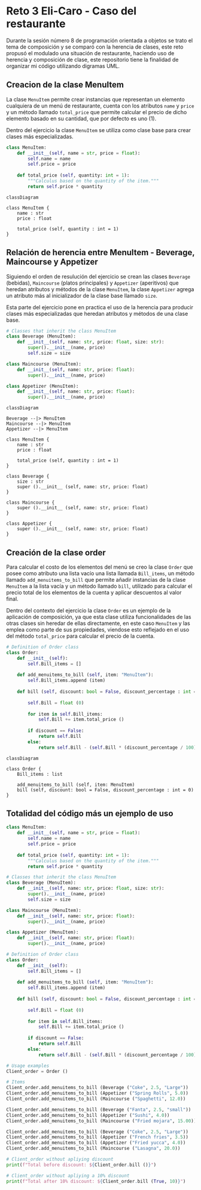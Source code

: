 # Reto 3 Eli-Caro - Caso del restaurante
Durante la sesión número 8 de programación orientada a objetos se trato el tema de composición y se comparó con la herencia de clases, este reto propusó el modulado una situación de restaurante, haciendo uso de herencia y composición de clase, este repositorio tiene la finalidad de organizar mi código utilizando digramas UML.

## Creacion de la clase MenuItem
La clase `MenuItem` permite crear instancias que representan un elemento cualquiera de un menú de restaurante, cuenta con los atributos `name` y `price` y un método llamado `total_price` que permite calcular el precio de dicho elemento basado en su cantidad, que por defecto es uno (1).

Dentro del ejercicio la clase `MenuItem` se utiliza como clase base para crear clases más especializadas.

```python
class MenuItem:
    def __init__(self, name = str, price = float):
        self.name = name
        self.price = price
    
    def total_price (self, quantity: int = 1):
        """Calculus based on the quantity of the item."""
        return self.price * quantity
```

```mermaid
classDiagram

class MenuItem {
    name : str
    price : float

    total_price (self, quantity : int = 1)
}
```
## Relación de herencia entre MenuItem - Beverage, Maincourse y Appetizer
Siguiendo el orden de resulución del ejercicio se crean las clases `Beverage` (bebidas), `Maincourse` (platos principales) y `Appetizer` (aperitivos) que heredan atributos y métodos de la clase `MenuItem`, la clase `Appetizer` agrega un atributo más al inicializador de la clase base llamado `size`.

Esta parte del ejercicio pone en practica el uso de la herencia para producir clases más especializadas que heredan atributos y métodos de una clase base.

```python
# Classes that inherit the class MenuItem  
class Beverage (MenuItem):
    def __init__(self, name: str, price: float, size: str):
        super().__init__(name, price)
        self.size = size

class Maincourse (MenuItem):
    def __init__(self, name: str, price: float):
        super().__init__(name, price)

class Appetizer (MenuItem):
    def __init__(self, name: str, price: float):
        super().__init__(name, price)
```

```mermaid
classDiagram

Beverage --|> MenuItem
Maincourse --|> MenuItem
Appetizer --|> MenuItem

class MenuItem {
    name : str
    price : float

    total_price (self, quantity : int = 1)
}

class Beverage {
    size : str
    super ().__init__ (self, name: str, price: float)
}

class Maincourse {
    super ().__init__ (self, name: str, price: float)
}

class Appetizer {
    super ().__init__ (self, name: str, price: float)
}
```

## Creación de la clase order
Para calcular el costo de los elementos del menú se creo la clase `Order` que posee como atributo una lista vacío una lista llamada `Bill_items`, un método llamado `add_menuitems_to_bill` que permite añadir instancias de la clase `MenuItem` a la lista vacía y un método llamado `bill`, utilizado para calcular el precio total de los elementos de la cuenta y aplicar descuentos al valor final. 

Dentro del contexto del ejercicio la clase `Order` es un ejemplo de la aplicación de composición, ya que esta clase utiliza funcionalidades de las otras clases sin heredar de ellas directamente, en este caso `MenuItem` y las emplea como parte de sus propiedades, viendose esto reflejado en el uso del método `total_price` para calcular el precio de la cuenta.

```python
# Definition of Order class
class Order:
    def __init__(self):
        self.Bill_items = []
        
    def add_menuitems_to_bill (self, item: "MenuItem"):
        self.Bill_items.append (item)
    
    def bill (self, discount: bool = False, discount_percentage : int = 0):
        
        self.Bill = float (0)
        
        for item in self.Bill_items:
            self.Bill += item.total_price ()
        
        if discount == False:
            return self.Bill
        else:
            return self.Bill - (self.Bill * (discount_percentage / 100))
```

```mermaid
classDiagram

class Order {
    Bill_items : list
    
    add_menuitems_to_bill (self, item: MenuItem)
    bill (self, discount: bool = False, discount_percentage : int = 0)
}
```

## Totalidad del código más un ejemplo de uso
```python
class MenuItem:
    def __init__(self, name = str, price = float):
        self.name = name
        self.price = price
    
    def total_price (self, quantity: int = 1):
        """Calculus based on the quantity of the item."""
        return self.price * quantity

# Classes that inherit the class MenuItem  
class Beverage (MenuItem):
    def __init__(self, name: str, price: float, size: str):
        super().__init__(name, price)
        self.size = size

class Maincourse (MenuItem):
    def __init__(self, name: str, price: float):
        super().__init__(name, price)

class Appetizer (MenuItem):
    def __init__(self, name: str, price: float):
        super().__init__(name, price)

# Definition of Order class
class Order:
    def __init__(self):
        self.Bill_items = []
        
    def add_menuitems_to_bill (self, item: "MenuItem"):
        self.Bill_items.append (item)
    
    def bill (self, discount: bool = False, discount_percentage : int = 0):
        
        self.Bill = float (0)
        
        for item in self.Bill_items:
            self.Bill += item.total_price ()
        
        if discount == False:
            return self.Bill
        else:
            return self.Bill - (self.Bill * (discount_percentage / 100))

# Usage examples
Client_order = Order ()

# Items
Client_order.add_menuitems_to_bill (Beverage ("Coke", 2.5, "Large"))
Client_order.add_menuitems_to_bill (Appetizer ("Spring Rolls", 5.0))
Client_order.add_menuitems_to_bill (Maincourse ("Spaghetti", 12.0))

Client_order.add_menuitems_to_bill (Beverage ("Fanta", 2.5, "small"))
Client_order.add_menuitems_to_bill (Appetizer ("Sushi", 4.0))
Client_order.add_menuitems_to_bill (Maincourse ("Fried mojara", 15.00))

Client_order.add_menuitems_to_bill (Beverage ("Coke", 2.5, "Large"))
Client_order.add_menuitems_to_bill (Appetizer ("French fries", 3.5))
Client_order.add_menuitems_to_bill (Appetizer ("Fried yucca", 4.0))
Client_order.add_menuitems_to_bill (Maincourse ("Lasagna", 20.0))

# Client_order without apliying discount
print(f"Total before discount: ${Client_order.bill ()}")

# Client_order without apliying a 10% discount
print(f"Total after 10% discount: ${Client_order.bill (True, 10)}")
```
